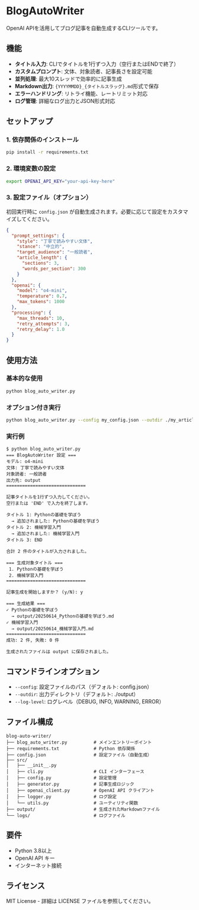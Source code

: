# BlogAutoWriter

OpenAI APIを活用してブログ記事を自動生成するCLIツールです。

## 機能

- **タイトル入力**: CLIでタイトルを1行ずつ入力（空行またはENDで終了）
- **カスタムプロンプト**: 文体、対象読者、記事長さを設定可能
- **並列処理**: 最大10スレッドで効率的に記事生成
- **Markdown出力**: `{YYYYMMDD}_{タイトルスラッグ}.md`形式で保存
- **エラーハンドリング**: リトライ機能、レートリミット対応
- **ログ管理**: 詳細なログ出力とJSON形式対応

## セットアップ

### 1. 依存関係のインストール

```bash
pip install -r requirements.txt
```

### 2. 環境変数の設定

```bash
export OPENAI_API_KEY="your-api-key-here"
```

### 3. 設定ファイル（オプション）

初回実行時に `config.json` が自動生成されます。必要に応じて設定をカスタマイズしてください。

```json
{
  "prompt_settings": {
    "style": "丁寧で読みやすい文体",
    "stance": "中立的",
    "target_audience": "一般読者",
    "article_length": {
      "sections": 3,
      "words_per_section": 300
    }
  },
  "openai": {
    "model": "o4-mini",
    "temperature": 0.7,
    "max_tokens": 1000
  },
  "processing": {
    "max_threads": 10,
    "retry_attempts": 3,
    "retry_delay": 1.0
  }
}
```

## 使用方法

### 基本的な使用

```bash
python blog_auto_writer.py
```

### オプション付き実行

```bash
python blog_auto_writer.py --config my_config.json --outdir ./my_articles --log-level DEBUG
```

### 実行例

```
$ python blog_auto_writer.py
=== BlogAutoWriter 設定 ===
モデル: o4-mini
文体: 丁寧で読みやすい文体
対象読者: 一般読者
出力先: output
==============================

記事タイトルを1行ずつ入力してください。
空行または 'END' で入力を終了します。

タイトル 1: Pythonの基礎を学ぼう
  → 追加されました: Pythonの基礎を学ぼう
タイトル 2: 機械学習入門
  → 追加されました: 機械学習入門
タイトル 3: END

合計 2 件のタイトルが入力されました。

=== 生成対象タイトル ===
 1. Pythonの基礎を学ぼう
 2. 機械学習入門
==============================

記事生成を開始しますか？ (y/N): y

=== 生成結果 ===
✓ Pythonの基礎を学ぼう
  → output/20250614_Pythonの基礎を学ぼう.md
✓ 機械学習入門
  → output/20250614_機械学習入門.md
==============================
成功: 2 件, 失敗: 0 件

生成されたファイルは output に保存されました。
```

## コマンドラインオプション

- `--config`: 設定ファイルのパス（デフォルト: config.json）
- `--outdir`: 出力ディレクトリ（デフォルト: ./output）
- `--log-level`: ログレベル（DEBUG, INFO, WARNING, ERROR）

## ファイル構成

```
blog-auto-writer/
├── blog_auto_writer.py          # メインエントリーポイント
├── requirements.txt             # Python 依存関係
├── config.json                  # 設定ファイル（自動生成）
├── src/
│   ├── __init__.py
│   ├── cli.py                   # CLI インターフェース
│   ├── config.py                # 設定管理
│   ├── generator.py             # 記事生成ロジック
│   ├── openai_client.py         # OpenAI API クライアント
│   ├── logger.py                # ログ設定
│   └── utils.py                 # ユーティリティ関数
├── output/                      # 生成されたMarkdownファイル
└── logs/                        # ログファイル
```

## 要件

- Python 3.8以上
- OpenAI API キー
- インターネット接続

## ライセンス

MIT License - 詳細は LICENSE ファイルを参照してください。
